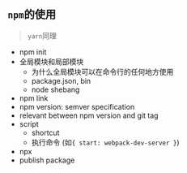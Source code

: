 ## `npm`的使用
> `yarn`同理

* npm init
* 全局模块和局部模块
  * 为什么全局模块可以在命令行的任何地方使用
  * package.json, bin
  * node shebang
* npm link
* npm version: semver specification
* relevant between npm version and git tag
* script
  * shortcut
  * 执行命令 (如`{ start: webpack-dev-server }`)
* npx
* publish package
